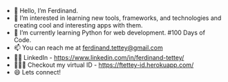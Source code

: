 - 👋 Hello, I’m Ferdinand.
- 👀 I’m interested in learning new tools, frameworks, and technologies and creating cool and interesting apps with them.
- 🌱 I’m currently learning Python for web development. #100 Days of Code.
- 📫 You can reach me at ferdinand.tettey@gmail.com
- 👨🏾‍ LinkedIn - https://www.linkedin.com/in/ferdinand-tettey/
- 👨🏾‍💻 Checkout my virtual ID - https://ftettey-id.herokuapp.com/
- 😄 Lets connect!

<!---
fherdy/fherdy is a ✨ special ✨ repository because its `README.md` (this file) appears on your GitHub profile.
You can click the Preview link to take a look at your changes.
--->
